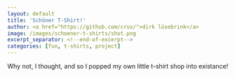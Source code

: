 ```yaml
---
layout: default
title: 'Schöner T-Shirt!'
author: <a href="https://github.com/crux/">dirk lüsebrink</a>
image: /images/schoener-t-shirts/shot.png
excerpt_separator: <!--end-of-excerpt-->
categories: [fun, t-shirts, project]
---
```

Why not, I thought, and so I popped my own little t-shirt shop into existance!

<!--end-of-excerpt-->
 <script src="https://www.shirtee.com/js/iframe/iframeResizer.min.js"></script> <script src="https://www.shirtee.com/js/iframe/iframe.js"></script> <div id="shirtee-store" source="https://www.shirtee.com/en/iframe/?store_id=45024"></div>

[key]: /url
